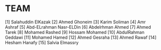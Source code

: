 # TEAM

[1] Salahuddin ElKazak
[2] Ahmed Ghoneim
[3] Karim Soliman
[4] Amr Ashraf
[5] Abd-ELrahman Nasr-ELDin
[6] Abdelrhman Ahmed
[7] Ahmed Tarek
[8] Mohamed Rashed
[9] Hossam Mohamed
[10] AbdulRahman Geddawi
[11] Mohamed Hamed
[12] Ahmed Gesraha
[13] Ahmed Rawaf
[14] Hesham Hanafy
[15] Salvia Elmassry